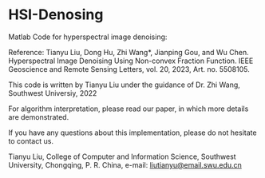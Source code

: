 # HSI-Denosing

Matlab Code for hyperspectral image denoising:

Reference:
Tianyu Liu, Dong Hu, Zhi Wang*, Jianping Gou, and Wu Chen. Hyperspectral Image Denoising Using Non-convex Fraction Function. IEEE Geoscience and Remote Sensing Letters,  vol. 20, 2023, Art. no. 5508105.

This code is written by Tianyu Liu under the guidance of Dr. Zhi Wang, Southwest Universiy, 2022

For algorithm interpretation, please read our paper, in which more details are demonstrated.

If you have any questions about this implementation, please do not hesitate to contact us.

Tianyu Liu, 
College of Computer and Information Science,
Southwest University, Chongqing, P. R. China,
e-mail: liutianyu@email.swu.edu.cn
